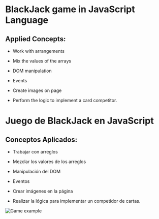 
#   BlackJack game in JavaScript Language

##  Applied Concepts:

-  Work with arrangements

-  Mix the values ​​of the arrays

-  DOM manipulation

- Events

-  Create images on page

-  Perform the logic to implement a card competitor.



# Juego de BlackJack en JavaScript

## Conceptos Aplicados:

-   Trabajar con arreglos

-   Mezclar los valores de los arreglos

-   Manipulación del DOM

-   Eventos

-   Crear imágenes en la página

-   Realizar la lógica para implementar un competidor de cartas.


![Game example](https://github.com/davidcastellanos/javaScript_blackJack_v1/blob/main/game_example1.gif)

